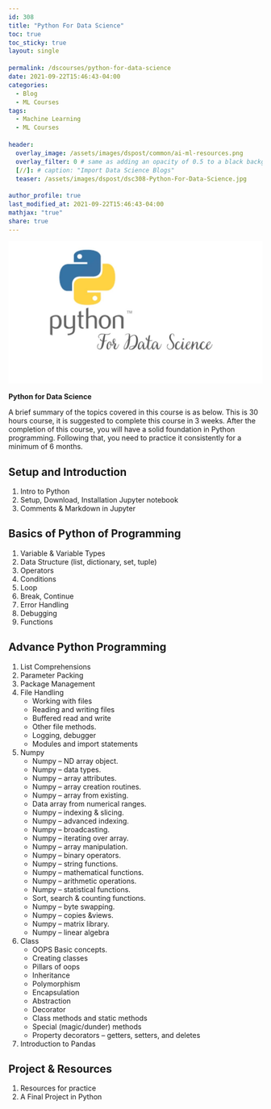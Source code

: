 ```yaml
---
id: 308    
title: "Python For Data Science"
toc: true
toc_sticky: true
layout: single

permalink: /dscourses/python-for-data-science
date: 2021-09-22T15:46:43-04:00
categories:
  - Blog
  - ML Courses
tags: 
  - Machine Learning
  - ML Courses

header:
  overlay_image: /assets/images/dspost/common/ai-ml-resources.png
  overlay_filter: 0 # same as adding an opacity of 0.5 to a black background
  [//]: # caption: "Import Data Science Blogs"
  teaser: /assets/images/dspost/dsc308-Python-For-Data-Science.jpg

author_profile: true
last_modified_at: 2021-09-22T15:46:43-04:00
mathjax: "true"
share: true
---
```


![Python For Data Science](/assets/images/dspost/dsc308-Python-For-Data-Science.jpg)

**Python for Data Science**

A brief summary of the topics covered in this course is as below. This is 30 hours course, it is suggested to complete this course in 3 weeks. After the completion of this course, you will have a solid foundation in Python programming. Following that, you need to practice it consistently for a minimum of 6 months.

## Setup and Introduction
1.  Intro to Python
2.  Setup, Download, Installation Jupyter notebook
3.  Comments & Markdown in Jupyter

## Basics of Python of Programming
1.  Variable & Variable Types
2.  Data Structure (list, dictionary, set, tuple)
3.  Operators
4.  Conditions
5.  Loop
6.  Break, Continue
7.  Error Handling
8.  Debugging
9.  Functions

## Advance Python Programming
1.  List Comprehensions
2.  Parameter Packing
3.  Package Management
4.  File Handling
    *   Working with files
    *   Reading and writing files
    *   Buffered read and write
    *   Other file methods.
    *   Logging, debugger
    *   Modules and import statements
5.  Numpy
    *   Numpy – ND array object.
    *   Numpy – data types.
    *   Numpy – array attributes.
    *   Numpy – array creation routines.
    *   Numpy – array from existing.
    *   Data array from numerical ranges.
    *   Numpy – indexing & slicing.
    *   Numpy – advanced indexing.
    *   Numpy – broadcasting.
    *   Numpy – iterating over array.
    *   Numpy – array manipulation.
    *   Numpy – binary operators.
    *   Numpy – string functions.
    *   Numpy – mathematical functions.
    *   Numpy – arithmetic operations.
    *   Numpy – statistical functions.
    *   Sort, search & counting functions.
    *   Numpy – byte swapping.
    *   Numpy – copies &views.
    *   Numpy – matrix library.
    *   Numpy – linear algebra
6.  Class
    *   OOPS Basic concepts.
    *   Creating classes
    *   Pillars of oops
    *   Inheritance
    *   Polymorphism
    *   Encapsulation
    *   Abstraction
    *   Decorator
    *   Class methods and static methods
    *   Special (magic/dunder) methods
    *   Property decorators – getters, setters, and deletes
7.  Introduction to Pandas 

## Project & Resources

1.  Resources for practice
2.  A Final Project in Python
